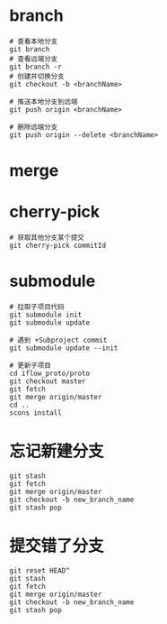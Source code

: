 # branch

    # 查看本地分支
    git branch
    # 查看远端分支
    git branch -r
    # 创建并切换分支
    git checkout -b <branchName>

    # 推送本地分支到远端
    git push origin <branchName>

    # 删除远端分支
    git push origin --delete <branchName>
    
# merge

# cherry-pick
    
    # 获取其他分支某个提交
    git cherry-pick commitId
    
# submodule

    # 拉取子项目代码
    git submodule init
    git submodule update
    
    # 遇到 +Subproject commit
    git submodule update --init
    
    # 更新子项目
    cd iflow_proto/proto
    git checkout master
    git fetch
    git merge origin/master
    cd ..
    scons install
    
# 忘记新建分支

    git stash
    git fetch
    git merge origin/master
    git checkout -b new_branch_name
    git stash pop
    

# 提交错了分支

    git reset HEAD^
    git stash
    git fetch
    git merge origin/master
    git checkout -b new_branch_name
    git stash pop